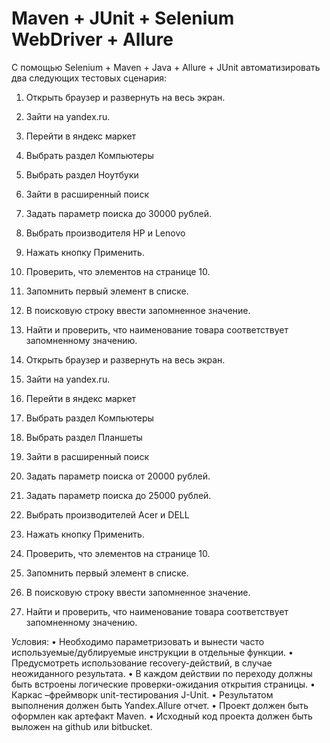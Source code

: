 # Maven + JUnit + Selenium WebDriver + Allure #
С помощью Selenium + Maven + Java + Allure + JUnit автоматизировать два следующих тестовых сценария:

1. Открыть браузер и развернуть на весь экран.
2. Зайти на yandex.ru.
3. Перейти в яндекс маркет
4. Выбрать раздел Компьютеры
5. Выбрать раздел Ноутбуки
6. Зайти в расширенный поиск
7. Задать параметр поиска до 30000 рублей.
8. Выбрать производителя HP и Lenovo
9. Нажать кнопку Применить.
10. Проверить, что элементов на странице 10.
11. Запомнить первый элемент в списке.
12. В поисковую строку ввести запомненное значение.
13. Найти и проверить, что наименование товара соответствует запомненному значению.

1. Открыть браузер и развернуть на весь экран.
2. Зайти на yandex.ru.
3. Перейти в яндекс маркет
4. Выбрать раздел  Компьютеры
5. Выбрать раздел Планшеты
6. Зайти в расширенный поиск
7. Задать параметр поиска от 20000 рублей.
8. Задать параметр поиска до 25000 рублей.
9. Выбрать производителей Acer и DELL
10. Нажать кнопку Применить.
11. Проверить, что элементов на странице 10.
12. Запомнить первый элемент в списке.
13. В поисковую строку ввести запомненное значение.
14. Найти и проверить, что наименование товара соответствует запомненному значению.

 Условия:
•	Необходимо параметризовать и вынести часто используемые/дублируемые инструкции в отдельные функции.
•	Предусмотреть использование recovery-действий, в случае неожиданного результата.
•	В каждом действии по переходу должны быть встроены логические проверки-ожидания открытия страницы.
•	Каркас –фреймворк unit-тестирования J-Unit.
•	Результатом выполнения должен быть Yandex.Allure отчет.
•	Проект должен быть оформлен как артефакт Maven.
•	Исходный код проекта должен быть выложен на github или bitbucket.
